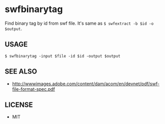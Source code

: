 # swfbinarytag

Find binary tag by id from swf file. It's same as ```$ swfextract -b $id -o $output```.

## USAGE

```
$ swfbinarytag -input $file -id $id -output $output
```

## SEE ALSO

* http://wwwimages.adobe.com/content/dam/acom/en/devnet/pdf/swf-file-format-spec.pdf

## LICENSE

* MIT
